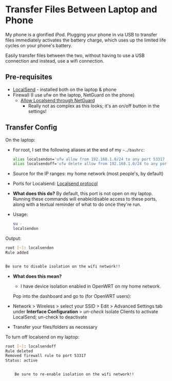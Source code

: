 # Transfer Files Between Laptop and Phone
My phone is a glorified iPod.  Plugging your phone in via USB to transfer files immediately activates the battery charge, which uses up the limited life cycles on your phone's battery.

Easily transfer files between the two, without having to use a USB connection and instead, use a wifi connection.

## Pre-requisites

- [LocalSend](https://localsend.org) - installed both on the laptop & phone
- Firewall (I use ufw on the laptop, NetGuard on the phone)
    - [Allow Localsend through NetGuard](https://github.com/M66B/NetGuard/blob/master/FAQ.md)
        - Really not as complex as this looks; it's an on/off button in the settings!

## Transfer Config

On the laptop:

- For root, I set the following aliases at the end of my `~./bashrc`:
    ```bash
    alias localsendon='ufw allow from 192.168.1.0/24 to any port 53317 && echo -e "\n\n\tBe sure to disable isolation on the wifi network!!"'
    alias localsendoff='ufw delete allow from 192.168.1.0/24 to any port 53317 && echo "Removed firewall rule to port 53317" && ufw status numbered && echo -e "\n\n\tBe sure to re-enable isolation on the wifi network!!"'
    ```


- Source for the IP ranges: my home network (most people's, by default)
- Ports for Localsend: [Localsend protocol](https://github.com/localsend/protocol)
- **What does this do?** By default, this port is not open on my laptop.  Running these commands will enable/disable access to these ports, along with a textual reminder of what to do once they're run.

- Usage:
    ```bash
    su -
    localsendon
    ```

Output:


```bash
root [~]: localsendon
Rule added


Be sure to disable isolation on the wifi network!!
```


- **What does this mean?**
    - I have device isolation enabled in OpenWRT on my home network.  
    
    Pop into the dashboard and go to (for OpenWRT users):
  
- Network > Wireless > select your SSID > Edit > Advanced Settings tab under **Interface Configuration** > *un-check* Isolate Clients to activate LocalSend; un-check to deactivate
- Transfer your files/folders as necessary


To turn off localsend on my laptop:

```bash
root [~]: localsendoff
Rule deleted
Removed firewall rule to port 53317
Status: active


	Be sure to re-enable isolation on the wifi network!!
```
